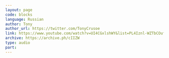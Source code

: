 ```yaml
---
layout: page
code: blocks
language: Russian
author: Tony
author_url: https://twitter.com/TonyCrusoe
link: https://www.youtube.com/watch?v=UI4CGxlshWY&list=PL4Iznl-WZTbCOufK6PLVLO05BO-gUg2dV&index=3
archive: https://archive.ph/cIIZW
type: audio
part: 
---
```


